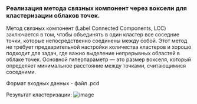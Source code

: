 ### ﻿Реализация метода связных компонент через воксели для кластеризации облаков точек.  

Метод связных компонент (Label Connected Components, LCC) заключается в том, чтобы объединять в один кластер все соседние точки, которые непосредственно соединены между собой. Этот метод не требует предварительной настройки количества кластеров и хорошо подходит для задач, где важно выделение непрерывных областей в облаке точек. Основной гиперпараметр — это размер вокселя, который определяет минимальное расстояние между точками, считающимися соседними.

Формат входных данных - файл .pcd  

Результат кластеризации:
![image](https://github.com/user-attachments/assets/62c0b199-a96e-47e6-9ed3-ed0a00787f17)
